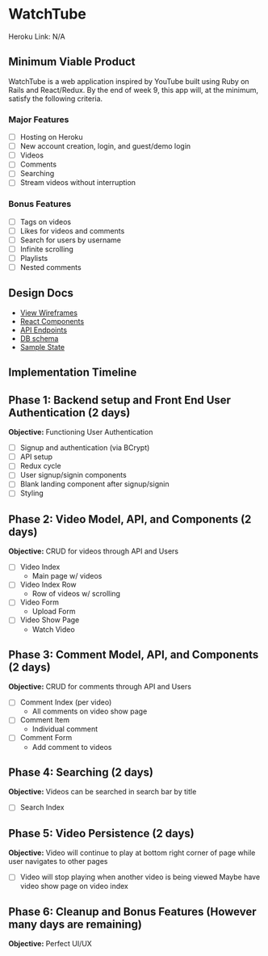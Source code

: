 # WatchTube

Heroku Link: N/A

## Minimum Viable Product

WatchTube is a web application inspired by YouTube built using Ruby on Rails and React/Redux. By the end of week 9, this app will, at the minimum, satisfy the following criteria.

### Major Features
- [ ] Hosting on Heroku
- [ ] New account creation, login, and guest/demo login
- [ ] Videos
- [ ] Comments
- [ ] Searching
- [ ] Stream videos without interruption

### Bonus Features
- [ ] Tags on videos
- [ ] Likes for videos and comments
- [ ] Search for users by username
- [ ] Infinite scrolling
- [ ] Playlists
- [ ] Nested comments

## Design Docs
* [View Wireframes][wireframes]
* [React Components][components]
* [API Endpoints][api-endpoints]
* [DB schema][schema]
* [Sample State][sample-state]

[wireframes]: docs/wireframes
[components]: docs/components-hierarchy.md
[api-endpoints]: docs/api-endpoints.md
[schema]: docs/schema.md
[sample-state]: docs/sample-state.md

## Implementation Timeline

## Phase 1: Backend setup and Front End User Authentication (2 days)
**Objective:** Functioning User Authentication
- [ ] Signup and authentication (via BCrypt)
- [ ] API setup
- [ ] Redux cycle
- [ ] User signup/signin components
- [ ] Blank landing component after signup/signin
- [ ] Styling

## Phase 2: Video Model, API, and Components (2 days)
**Objective:** CRUD for videos through API and Users
- [ ] Video Index
  - Main page w/ videos
- [ ] Video Index Row
  - Row of videos w/ scrolling
- [ ] Video Form
  - Upload Form
- [ ] Video Show Page
  - Watch Video

## Phase 3: Comment Model, API, and Components (2 days)
**Objective:** CRUD for comments through API and Users
- [ ] Comment Index (per video)
  - All comments on video show page
- [ ] Comment Item
  - Individual comment
- [ ] Comment Form
  - Add comment to videos

## Phase 4: Searching (2 days)
**Objective:** Videos can be searched in search bar by title
- [ ] Search Index

## Phase 5: Video Persistence (2 days)
**Objective:** Video will continue to play at bottom right corner of page while user navigates to other pages
- [ ] Video will stop playing when another video is being viewed
  Maybe have video show page on video index

## Phase 6: Cleanup and Bonus Features (However many days are remaining)
**Objective:** Perfect UI/UX
